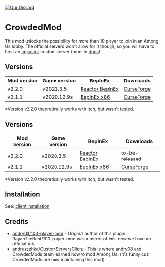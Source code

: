 [![Our Discord](https://img.shields.io/discord/787008412482797598?color=7289da&label=DISCORD&style=for-the-badge)](https://discord.gg/XEc7PdDTyn)
# CrowdedMod
This mod unlocks the possibility for more than 10 player to join in an Among Us lobby.
The official servers won't allow for it though, so you will have to host an [Impostor](https://github.com/CrowdedMods/Impostor) custom server (more in [docs](https://github.com/CrowdedMods/CrowdedMod/tree/master/docs)).

## Versions
| Mod version   | Game version  | BepInEx | Downloads |
| ------------- | ------------- | ------- | --------- |
| v2.2.0        | v2021.3.5     | [Reactor BepInEx](https://github.com/NuclearPowered/BepInEx/releases/download/6.0.0-reactor.16/BepInEx-6.0.0-reactor.16.zip) | [CurseForge](https://www.curseforge.com/among-us/all-mods/crowdedmod/files/3261806) |
| v2.1.1        | v2020.12.9s   | [BepInEx x86](https://builds.bepis.io/projects/bepinex_be/335/BepInEx_UnityIL2CPP_x86_acedebc_6.0.0-be.335.zip) | [CurseForge](https://www.curseforge.com/among-us/all-mods/crowdedmod/files/3202698) |
*Version v2.2.0 theoretically works with Itch, but wasn't tested.

## Versions
| Mod version   | Game version  | BepInEx | Downloads |
| ------------- | ------------- | ------- | --------- |
| v2.2.0        | v2020.3.5     | [Reactor BepInEx](https://github.com/NuclearPowered/BepInEx/releases/download/6.0.0-reactor.16/BepInEx-6.0.0-reactor.16.zip) | to-be-released |
| v2.1.1        | v2020.12.9s   | [BepInEx x86](https://builds.bepis.io/projects/bepinex_be/335/BepInEx_UnityIL2CPP_x86_acedebc_6.0.0-be.335.zip) | [CurseForge](https://www.curseforge.com/among-us/all-mods/crowdedmod/files/3202698) |
*Version v2.2.0 theoretically works with Itch, but wasn't tested.

## Installation
See: [client installation](https://github.com/CrowdedMods/CrowdedMod/blob/master/docs/ClientInstallation.md)

## Credits
- [andry08/100-player-mod](https://github.com/andry08/100-player-mod) - Original author of this plugin. RayanTheBest/100-player-mod was a mirror of this, now we have an official link.
- [andruzzzhka/CustomServersClient](https://github.com/andruzzzhka/CustomServersClient) - This is where andry08 and CrowdedMods team learned how to mod Among Us. (it's funny cuz CrowdedMods are now maintaining this mod)

